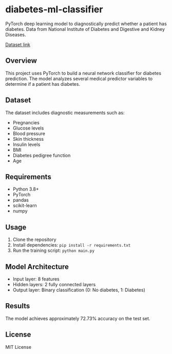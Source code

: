 # diabetes-ml-classifier

PyTorch deep learning model to diagnostically predict whether a patient has diabetes. Data from National Institute of Diabetes and Digestive and Kidney Diseases.

[Dataset link](https://www.kaggle.com/datasets/akshaydattatraykhare/diabetes-dataset/)

## Overview

This project uses PyTorch to build a neural network classifier for diabetes prediction. The model analyzes several medical predictor variables to determine if a patient has diabetes.

## Dataset

The dataset includes diagnostic measurements such as:

- Pregnancies
- Glucose levels
- Blood pressure
- Skin thickness
- Insulin levels
- BMI
- Diabetes pedigree function
- Age

## Requirements

- Python 3.8+
- PyTorch
- pandas
- scikit-learn
- numpy

## Usage

1. Clone the repository
2. Install dependencies: `pip install -r requirements.txt`
3. Run the training script: `python main.py`

## Model Architecture

- Input layer: 8 features
- Hidden layers: 2 fully connected layers
- Output layer: Binary classification (0: No diabetes, 1: Diabetes)

## Results

The model achieves approximately 72.73% accuracy on the test set.

## License

MIT License
